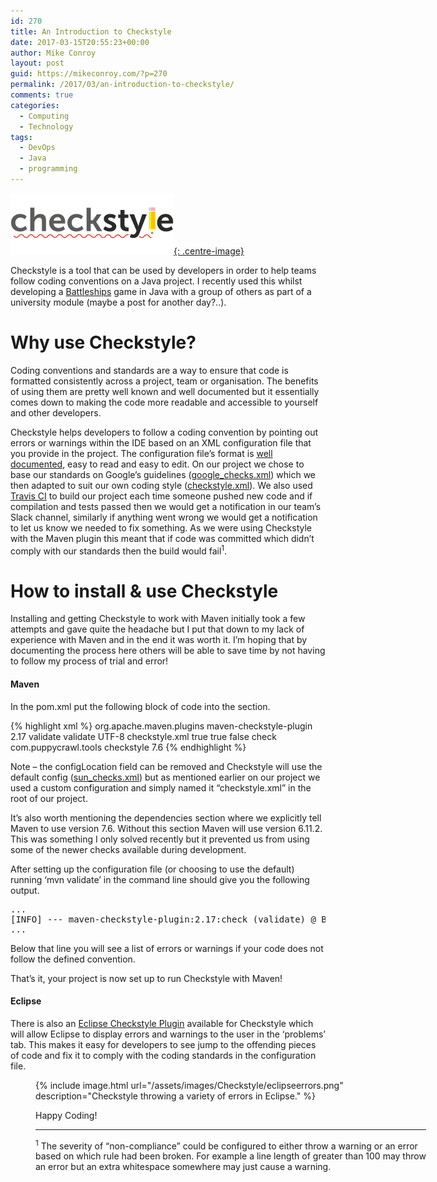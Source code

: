 ```yaml
---
id: 270
title: An Introduction to Checkstyle
date: 2017-03-15T20:55:23+00:00
author: Mike Conroy
layout: post
guid: https://mikeconroy.com/?p=270
permalink: /2017/03/an-introduction-to-checkstyle/
comments: true
categories:
  - Computing
  - Technology
tags:
  - DevOps
  - Java
  - programming
---
```


[![Checkstyle Logo](/assets/images/Checkstyle/logo.png){: .centre-image}](http://checkstyle.sourceforge.net/)
  
Checkstyle is a tool that can be used by developers in order to help teams follow coding conventions on a Java project. I recently used this whilst developing a <a href="https://github.com/mikecon94/Battleships" target="_blank">Battleships</a> game in Java with a group of others as part of a university module (maybe a post for another day?..).

# Why use Checkstyle?

Coding conventions and standards are a way to ensure that code is formatted consistently across a project, team or organisation. The benefits of using them are pretty well known and well documented but it essentially comes down to making the code more readable and accessible to yourself and other developers.

Checkstyle helps developers to follow a coding convention by pointing out errors or warnings within the IDE based on an XML configuration file that you provide in the project. The configuration file&#8217;s format is <a href="http://checkstyle.sourceforge.net/config_coding.html" target="_blank">well documented</a>, easy to read and easy to edit. On our project we chose to base our standards on Google&#8217;s guidelines (<a href="https://github.com/checkstyle/checkstyle/blob/master/src/main/resources/google_checks.xml" target="_blank">google_checks.xml</a>) which we then adapted to suit our own coding style (<a href="https://github.com/mikecon94/Battleships/blob/master/checkstyle.xml" target="_blank">checkstyle.xml</a>). We also used <a href="https://travis-ci.org/" target="_blank">Travis CI</a> to build our project each time someone pushed new code and if compilation and tests passed then we would get a notification in our team&#8217;s Slack channel, similarly if anything went wrong we would get a notification to let us know we needed to fix something. As we were using Checkstyle with the Maven plugin this meant that if code was committed which didn&#8217;t comply with our standards then the build would fail<sup>1</sup>.

# How to install & use Checkstyle

Installing and getting Checkstyle to work with Maven initially took a few attempts and gave quite the headache but I put that down to my lack of experience with Maven and in the end it was worth it. I&#8217;m hoping that by documenting the process here others will be able to save time by not having to follow my process of trial and error!

#### Maven

In the pom.xml put the following block of code into the <plugins> section.

{% highlight xml %}
<plugin>
	<groupId>org.apache.maven.plugins</groupId>
	<artifactId>maven-checkstyle-plugin</artifactId>
	<version>2.17</version>
	<executions>
		<execution>
			<id>validate</id>
			<phase>validate</phase>
			<configuration>
				<encoding>UTF-8</encoding>
				<configLocation>checkstyle.xml</configLocation>
				<consoleOutput>true</consoleOutput>
				<failsOnError>true</failsOnError>
				<linkXRef>false</linkXRef>
			</configuration>
			<goals>
				<goal>check</goal>
			</goals>
		</execution>
	</executions>
	<dependencies>
		<dependency>
			<groupId>com.puppycrawl.tools</groupId>
			<artifactId>checkstyle</artifactId>
			<version>7.6</version>
		</dependency>
	</dependencies>
</plugin>
{% endhighlight %}

Note &#8211; the configLocation field can be removed and Checkstyle will use the default config (<a href="http://maven.apache.org/plugins-archives/maven-checkstyle-plugin-2.14/config/sun_checks.html" target="_blank">sun_checks.xml</a>) but as mentioned earlier on our project we used a custom configuration and simply named it &#8220;checkstyle.xml&#8221; in the root of our project.
  
It&#8217;s also worth mentioning the dependencies section where we explicitly tell Maven to use version 7.6. Without this section Maven will use version 6.11.2. This was something I only solved recently but it prevented us from using some of the newer checks available during development.

After setting up the configuration file (or choosing to use the default) running &#8216;mvn validate&#8217; in the command line should give you the following output.

<pre>...
[INFO] --- maven-checkstyle-plugin:2.17:check (validate) @ Battleships ---
...</pre>

Below that line you will see a list of errors or warnings if your code does not follow the defined convention.

That&#8217;s it, your project is now set up to run Checkstyle with Maven!

#### Eclipse

There is also an [Eclipse Checkstyle Plugin](http://eclipse-cs.sourceforge.net) available for Checkstyle which will allow Eclipse to display errors and warnings to the user in the &#8216;problems&#8217; tab. This makes it easy for developers to see jump to the offending pieces of code and fix it to comply with the coding standards in the configuration file.<figure id="attachment_297" style="width: 625px" class="wp-caption aligncenter">

{% include image.html url="/assets/images/Checkstyle/eclipseerrors.png" description="Checkstyle throwing a variety of errors in Eclipse." %}

Happy Coding!

* * *

<sup>1</sup> The severity of &#8220;non-compliance&#8221; could be configured to either throw a warning or an error based on which rule had been broken. For example a line length of greater than 100 may throw an error but an extra whitespace somewhere may just cause a warning.
